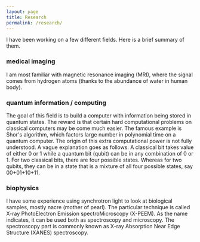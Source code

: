```yaml
---
layout: page
title: Research
permalink: /research/
---
```


I have been working on a few different fields. Here is a brief summary of them.

### medical imaging

I am most familiar with magnetic resonance imaging (MRI), where the signal comes from hydrogen atoms (thanks to the abundance of water in human body).

### quantum information / computing

The goal of this field is to build a computer with information being stored in quantum states. The reward is that certain hard computational problems on classical computers may be come much easier. The famous example is Shor's algorithm, which factors large number in polynomial time on a quantum computer. The origin of this extra computational power is not fully understood. A vague explanation goes as follows. A classical bit takes value of either 0 or 1 while a quantum bit (qubit) can be in any combination of 0 or 1. For two classical bits, there are four possible states. Whereas for two qubits, they can be in a state that is a mixture of all four possible states, say 00+01+10+11. 

### biophysics

I have some experience using synchrotron light to look at biological samples, mostly nacre (mother of pearl). The particular technique is called X-ray PhotoElectron Emission spectroMicroscopy (X-PEEM). As the name indicates, it can be used both as spectroscopy and microscopy. The spectroscopy part is commonly known as X-ray Absorption Near Edge Structure (XANES) spectroscopy.

